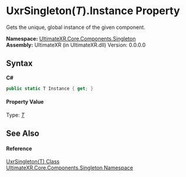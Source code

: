 # UxrSingleton(*T*).Instance Property 
 

Gets the unique, global instance of the given component.

**Namespace:**&nbsp;<a href="N_UltimateXR_Core_Components_Singleton">UltimateXR.Core.Components.Singleton</a><br />**Assembly:**&nbsp;UltimateXR (in UltimateXR.dll) Version: 0.0.0.0

## Syntax

**C#**<br />
``` C#
public static T Instance { get; }
```


#### Property Value
Type: <a href="T_UltimateXR_Core_Components_Singleton_UxrSingleton_1">*T*</a>

## See Also


#### Reference
<a href="T_UltimateXR_Core_Components_Singleton_UxrSingleton_1">UxrSingleton(T) Class</a><br /><a href="N_UltimateXR_Core_Components_Singleton">UltimateXR.Core.Components.Singleton Namespace</a><br />